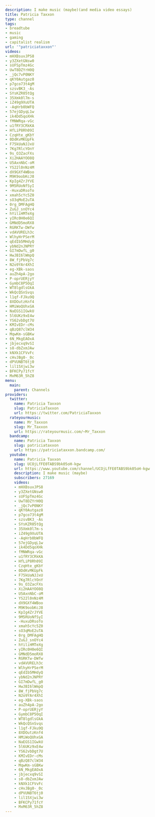 ```yaml
---
description: I make music (maybe)(and media video essays)
title: Patricia Taxxon
type: channel
tags:
- breadtube
- music
- gaming
- capitalist realism
url: '"patriciataxxon"'
videos:
- mHXBsuvJPS8
- y3ZXetGNsw0
- sUFSpTmz4Gc
- UwT8DZYrH0Q
- _jQc7vP0NKY
- qKY0Autgaz8
- p7gco73t4gM
- szsvBK3_-As
- SYsKZR05tQg
- 35Xmk0l7m-s
- iZ49g9XuUTA
- -AqHrb0bWFQ
- 57ejGDyqL1w
- ik4Dd5qoXHk
- fMNWRqa-vGc
- u1fRY3CRkKA
- HfLiP8Rh09I
- CzqHte_gKbY
- 0DdKvMKUpFk
- F75kUaNJJxU
- 7Kg7RlcYOnY
- 9s_O3ZacFXs
- Xi2HAAYOO8Q
- U5AxnNbC-oM
- YS22l0nNz4M
- dX9GXf4WBoo
- M9K9oobKcJ8
- KpIg4ZrJYVE
- 9M5RUoNfSyI
- -HuxuDRsoTo
- xmah5cYc5Z0
- sO3qMoE2uTA
- 0rg_DMFAgHQ
- ZuGJ_snOYc4
- hYiliHMTeXg
- yIRc0H0e6QI
- GMNdD5moRX8
- RGRKTw-DWfw
- vdAVURELh3c
- WlhyHrPSerM
- qEdIb5MHdyQ
- ybNd2nJNPRY
- GI7mDwfL_g0
- HwJBI6lWmpQ
- 8W_fjPbVg7c
- N2o9YAr4XhI
- eg-XBk-saos
- auZh4pA-2go
- P-oprUERjyY
- GymbC8P5OqI
- WT8lgdlsGkA
- WkQcQSnSvqs
- l1qf-FJku9Q
- 8XDOutzKnf4
- HMiWoQUhxGA
- NaEGS1IGwkU
- 5l6UKz9xE4w
- YS62vbDgt7U
- KMIvEDr-cMs
- qBzQ87clW34
- MqwKm-sGBKw
- 6N_MkgEAOxA
- jbjecxq9vSI
- s8-dbZxmJAw
- kNXk1CFVvFc
- cHvJBg0-_0c
- dPVUNBT6tj0
- lil15Xjwi3w
- BFKCPy71fcY
- MxM63R_5hZ8
menu:
  main:
    parent: Channels
providers:
  twitter:
    name: Patricia Taxxon
    slug: PatriciaTaxxon
    url: https://twitter.com/PatriciaTaxxon
  rateyourmusic:
    name: Mr_Taxxon
    slug: Mr_Taxxon
    url: https://rateyourmusic.com/~Mr_Taxxon
  bandcamp:
    name: Patricia Taxxon
    slug: patriciataxxon
    url: https://patriciataxxon.bandcamp.com/
  youtube:
    name: Patricia Taxxon
    slug: UCOjLfFE0TABS9bk05oH-kgw
    url: https://www.youtube.com/channel/UCOjLfFE0TABS9bk05oH-kgw
    description: I make music (maybe)
    subscribers: 27169
    videos:
    - mHXBsuvJPS8
    - y3ZXetGNsw0
    - sUFSpTmz4Gc
    - UwT8DZYrH0Q
    - _jQc7vP0NKY
    - qKY0Autgaz8
    - p7gco73t4gM
    - szsvBK3_-As
    - SYsKZR05tQg
    - 35Xmk0l7m-s
    - iZ49g9XuUTA
    - -AqHrb0bWFQ
    - 57ejGDyqL1w
    - ik4Dd5qoXHk
    - fMNWRqa-vGc
    - u1fRY3CRkKA
    - HfLiP8Rh09I
    - CzqHte_gKbY
    - 0DdKvMKUpFk
    - F75kUaNJJxU
    - 7Kg7RlcYOnY
    - 9s_O3ZacFXs
    - Xi2HAAYOO8Q
    - U5AxnNbC-oM
    - YS22l0nNz4M
    - dX9GXf4WBoo
    - M9K9oobKcJ8
    - KpIg4ZrJYVE
    - 9M5RUoNfSyI
    - -HuxuDRsoTo
    - xmah5cYc5Z0
    - sO3qMoE2uTA
    - 0rg_DMFAgHQ
    - ZuGJ_snOYc4
    - hYiliHMTeXg
    - yIRc0H0e6QI
    - GMNdD5moRX8
    - RGRKTw-DWfw
    - vdAVURELh3c
    - WlhyHrPSerM
    - qEdIb5MHdyQ
    - ybNd2nJNPRY
    - GI7mDwfL_g0
    - HwJBI6lWmpQ
    - 8W_fjPbVg7c
    - N2o9YAr4XhI
    - eg-XBk-saos
    - auZh4pA-2go
    - P-oprUERjyY
    - GymbC8P5OqI
    - WT8lgdlsGkA
    - WkQcQSnSvqs
    - l1qf-FJku9Q
    - 8XDOutzKnf4
    - HMiWoQUhxGA
    - NaEGS1IGwkU
    - 5l6UKz9xE4w
    - YS62vbDgt7U
    - KMIvEDr-cMs
    - qBzQ87clW34
    - MqwKm-sGBKw
    - 6N_MkgEAOxA
    - jbjecxq9vSI
    - s8-dbZxmJAw
    - kNXk1CFVvFc
    - cHvJBg0-_0c
    - dPVUNBT6tj0
    - lil15Xjwi3w
    - BFKCPy71fcY
    - MxM63R_5hZ8
---
```

